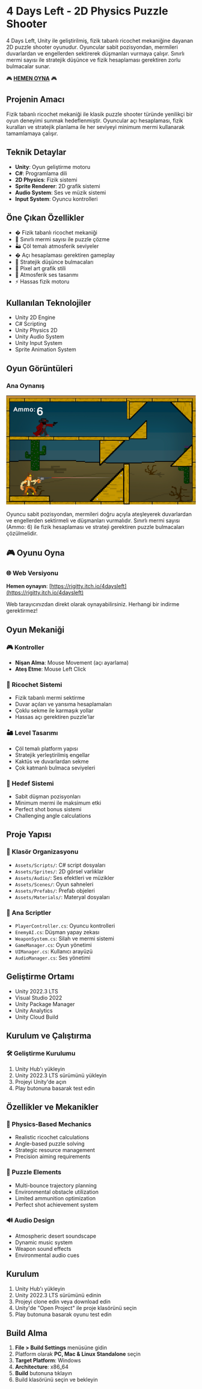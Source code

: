 # 4 Days Left - 2D Physics Puzzle Shooter

4 Days Left, Unity ile geliştirilmiş, fizik tabanlı ricochet mekaniğine dayanan 2D puzzle shooter oyunudur. Oyuncular sabit pozisyondan, mermileri duvarlardan ve engellerden sektirerek düşmanları vurmaya çalışır. Sınırlı mermi sayısı ile stratejik düşünce ve fizik hesaplaması gerektiren zorlu bulmacalar sunar.

🎮 **[HEMEN OYNA](https://rigitty.itch.io/4daysleft)** 🎮

## Projenin Amacı

Fizik tabanlı ricochet mekaniği ile klasik puzzle shooter türünde yenilikçi bir oyun deneyimi sunmak hedeflenmiştir. Oyuncular açı hesaplaması, fizik kuralları ve stratejik planlama ile her seviyeyi minimum mermi kullanarak tamamlamaya çalışır.

## Teknik Detaylar

- **Unity**: Oyun geliştirme motoru  
- **C#**: Programlama dili  
- **2D Physics**: Fizik sistemi  
- **Sprite Renderer**: 2D grafik sistemi  
- **Audio System**: Ses ve müzik sistemi  
- **Input System**: Oyuncu kontrolleri  

## Öne Çıkan Özellikler

- � Fizik tabanlı ricochet mekaniği  
- 🔫 Sınırlı mermi sayısı ile puzzle çözme  
- 🏜️ Çöl temalı atmosferik seviyeler  
- � Açı hesaplaması gerektiren gameplay  
- 🧩 Stratejik düşünce bulmacaları  
- 🎨 Pixel art grafik stili  
- 🎵 Atmosferik ses tasarımı  
- ⚡ Hassas fizik motoru  

## Kullanılan Teknolojiler

- Unity 2D Engine  
- C# Scripting  
- Unity Physics 2D  
- Unity Audio System  
- Unity Input System  
- Sprite Animation System  

## Oyun Görüntüleri

### Ana Oynanış
![Gameplay Screenshot](Screenshots/4daysleft.png)

Oyuncu sabit pozisyondan, mermileri doğru açıyla ateşleyerek duvarlardan ve engellerden sektirmeli ve düşmanları vurmalıdır. Sınırlı mermi sayısı (Ammo: 6) ile fizik hesaplaması ve strateji gerektiren puzzle bulmacaları çözülmelidir.

## 🎮 Oyunu Oyna

### 🌐 Web Versiyonu 
**Hemen oynayın**: [https://rigitty.itch.io/4daysleft](https://rigitty.itch.io/4daysleft)

Web tarayıcınızdan direkt olarak oynayabilirsiniz. Herhangi bir indirme gerektirmez!

## Oyun Mekaniği

### 🎮 Kontroller
- **Nişan Alma**: Mouse Movement (açı ayarlama)  
- **Ateş Etme**: Mouse Left Click  

### 🔫 Ricochet Sistemi
- Fizik tabanlı mermi sektirme  
- Duvar açıları ve yansıma hesaplamaları  
- Çoklu sekme ile karmaşık yollar  
- Hassas açı gerektiren puzzle'lar  

### 🏜️ Level Tasarımı
- Çöl temalı platform yapısı  
- Stratejik yerleştirilmiş engellar  
- Kaktüs ve duvarlardan sekme  
- Çok katmanlı bulmaca seviyeleri  

### 🎯 Hedef Sistemi
- Sabit düşman pozisyonları  
- Minimum mermi ile maksimum etki  
- Perfect shot bonus sistemi  
- Challenging angle calculations  

## Proje Yapısı

### 📁 Klasör Organizasyonu
- `Assets/Scripts/`: C# script dosyaları  
- `Assets/Sprites/`: 2D görsel varlıklar  
- `Assets/Audio/`: Ses efektleri ve müzikler  
- `Assets/Scenes/`: Oyun sahneleri  
- `Assets/Prefabs/`: Prefab objeleri  
- `Assets/Materials/`: Materyal dosyaları  

### 🔧 Ana Scriptler
- `PlayerController.cs`: Oyuncu kontrolleri  
- `EnemyAI.cs`: Düşman yapay zekası  
- `WeaponSystem.cs`: Silah ve mermi sistemi  
- `GameManager.cs`: Oyun yönetimi  
- `UIManager.cs`: Kullanıcı arayüzü  
- `AudioManager.cs`: Ses yönetimi  

## Geliştirme Ortamı

- Unity 2022.3 LTS  
- Visual Studio 2022  
- Unity Package Manager  
- Unity Analytics  
- Unity Cloud Build  

## Kurulum ve Çalıştırma

### 🛠️ Geliştirme Kurulumu
1. Unity Hub'ı yükleyin
2. Unity 2022.3 LTS sürümünü yükleyin
3. Projeyi Unity'de açın
4. Play butonuna basarak test edin

## Özellikler ve Mekanikler

### 🎯 Physics-Based Mechanics
- Realistic ricochet calculations  
- Angle-based puzzle solving  
- Strategic resource management  
- Precision aiming requirements  

### 🧩 Puzzle Elements
- Multi-bounce trajectory planning  
- Environmental obstacle utilization  
- Limited ammunition optimization  
- Perfect shot achievement system  

### 🔊 Audio Design
- Atmospheric desert soundscape  
- Dynamic music system  
- Weapon sound effects  
- Environmental audio cues  

## Kurulum

1. Unity Hub'ı yükleyin
2. Unity 2022.3 LTS sürümünü edinin
3. Projeyi clone edin veya download edin
4. Unity'de "Open Project" ile proje klasörünü seçin
5. Play butonuna basarak oyunu test edin

## Build Alma

1. **File > Build Settings** menüsüne gidin
2. Platform olarak **PC, Mac & Linux Standalone** seçin
3. **Target Platform**: Windows
4. **Architecture**: x86_64
5. **Build** butonuna tıklayın
6. Build klasörünü seçin ve bekleyin
